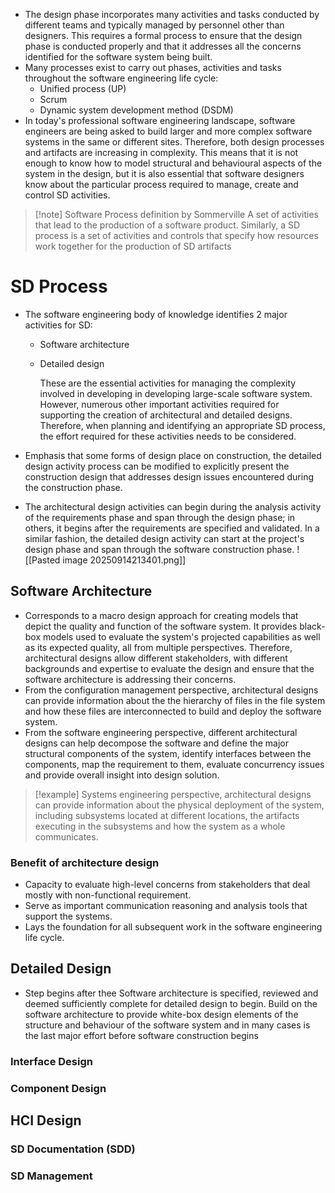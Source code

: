 - The design phase incorporates many activities and tasks conducted by different teams and typically managed by personnel other than designers. This requires a formal process to ensure that the design phase is conducted properly and that it addresses all the concerns identified for the software system being built.
- Many processes exist to carry out phases, activities and tasks throughout the software engineering life cycle:
  - Unified process (UP)
  - Scrum
  - Dynamic system development method (DSDM)
- In today's professional software engineering landscape, software engineers are being asked to build larger and more complex software systems in the same or different sites. Therefore, both design processes and artifacts are increasing in complexity. This means that it is not enough to know how to model structural and behavioural aspects of the system in the design, but it is also essential that software designers know about the particular process required to manage, create and control SD activities.

>[!note] Software Process definition by Sommerville
>A set of activities that lead to the production of a software product. Similarly, a SD process is a set of activities and controls that specify how resources work together for the production of SD artifacts

# SD Process
- The software engineering body of knowledge identifies 2 major activities for SD:
  - Software architecture
  - Detailed design

	These are the essential activities for managing the complexity involved in developing in developing large-scale software system. However, numerous other important activities required for supporting the creation of architectural and detailed designs. Therefore, when planning and identifying an appropriate SD process, the effort required for these activities needs to be considered.

- Emphasis that some forms of design place on construction, the detailed design activity process can be modified to explicitly present the construction design that addresses design issues encountered during the construction phase.
- The architectural design activities can begin during the analysis activity of the requirements phase and span through the design phase; in others, it begins after the requirements are specified and validated. In a similar fashion, the detailed design activity can start at the project's design phase and span through the software construction phase.
![[Pasted image 20250914213401.png]]

## Software Architecture
- Corresponds to a macro design approach for creating models that depict the quality and function of the software system. It provides black-box models used to evaluate the system's projected capabilities as well as its expected quality, all from multiple perspectives. Therefore, architectural designs allow different stakeholders, with different backgrounds and expertise to evaluate the design and ensure that the software architecture is addressing their concerns.
- From the configuration management perspective, architectural designs can provide information about the the hierarchy of files in the file system and how these files are interconnected to build and deploy the software system.
- From the software engineering perspective, different architectural designs can help decompose the software and define the major structural components of the system, identify interfaces between the components, map the requirement to them, evaluate concurrency issues and provide overall insight into design solution.

>[!example]
>Systems engineering perspective, architectural designs can provide information about the physical deployment of the system, including subsystems located at different locations, the artifacts executing in the subsystems and how the system as a whole communicates.

### Benefit of architecture design
- Capacity to evaluate high-level concerns from stakeholders that deal mostly with non-functional requirement.
- Serve as important communication reasoning and analysis tools that support the  systems.
- Lays the foundation for all subsequent work in the software engineering life cycle.

## Detailed Design
- Step begins after thee Software architecture is specified, reviewed and deemed sufficiently complete for detailed design to begin. Build on the software architecture to provide white-box design elements of the structure and behaviour of the software system and in many cases is the last major effort before software construction begins
### Interface Design

### Component Design

## HCI Design
### SD Documentation (SDD)
### SD Management 